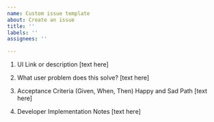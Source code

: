 ```yaml
---
name: Custom issue template
about: Create an issue
title: ''
labels: ''
assignees: ''

---
```


1. UI Link or description
[text here]

2. What user problem does this solve?
[text here]

3. Acceptance Criteria (Given, When, Then) Happy and Sad Path
[text here]

4. Developer Implementation Notes
[text here]

